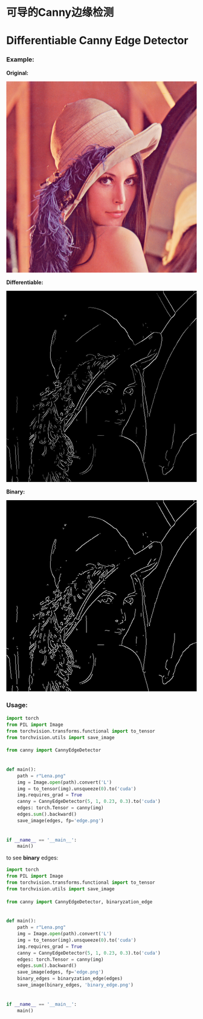# 可导的Canny边缘检测

# Differentiable Canny Edge Detector

### Example:

**Original:**

<img src="Lena.png" alt="">

**Differentiable:**

<img src="edge.png" alt="">

**Binary:**

<img src="binary_edge.png" alt="">

### Usage:

```python
import torch
from PIL import Image
from torchvision.transforms.functional import to_tensor
from torchvision.utils import save_image

from canny import CannyEdgeDetector


def main():
    path = r"Lena.png"
    img = Image.open(path).convert('L')
    img = to_tensor(img).unsqueeze(0).to('cuda')
    img.requires_grad = True
    canny = CannyEdgeDetector(5, 1, 0.23, 0.3).to('cuda')
    edges: torch.Tensor = canny(img)
    edges.sum().backward()
    save_image(edges, fp='edge.png')


if __name__ == '__main__':
    main()
```

to see **binary** edges:

```python
import torch
from PIL import Image
from torchvision.transforms.functional import to_tensor
from torchvision.utils import save_image

from canny import CannyEdgeDetector, binaryzation_edge


def main():
    path = r"Lena.png"
    img = Image.open(path).convert('L')
    img = to_tensor(img).unsqueeze(0).to('cuda')
    img.requires_grad = True
    canny = CannyEdgeDetector(5, 1, 0.23, 0.3).to('cuda')
    edges: torch.Tensor = canny(img)
    edges.sum().backward()
    save_image(edges, fp='edge.png')
    binary_edges = binaryzation_edge(edges)
    save_image(binary_edges, 'binary_edge.png')


if __name__ == '__main__':
    main()
```
